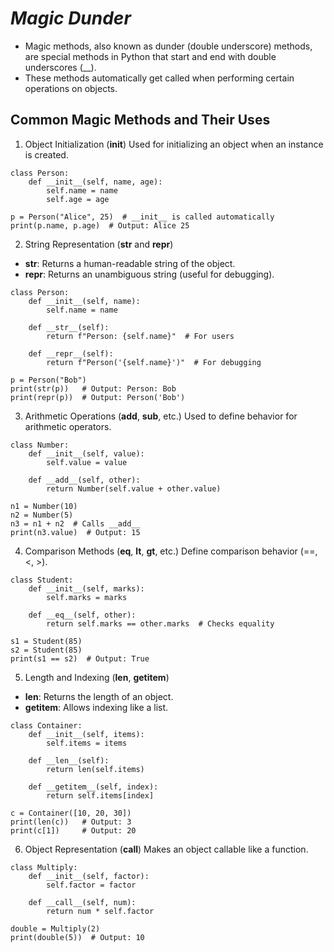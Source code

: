 # *Magic Dunder*
- Magic methods, also known as dunder (double underscore) methods, are special methods in Python that start and end with double underscores (__).
- These methods automatically get called when performing certain operations on objects.

## Common Magic Methods and Their Uses
1. Object Initialization (__init__)
Used for initializing an object when an instance is created.
```
class Person:
    def __init__(self, name, age):
        self.name = name
        self.age = age

p = Person("Alice", 25)  # __init__ is called automatically
print(p.name, p.age)  # Output: Alice 25
```

2. String Representation (__str__ and __repr__)
- __str__: Returns a human-readable string of the object.
- __repr__: Returns an unambiguous string (useful for debugging).
```
class Person:
    def __init__(self, name):
        self.name = name

    def __str__(self):
        return f"Person: {self.name}"  # For users

    def __repr__(self):
        return f"Person('{self.name}')"  # For debugging

p = Person("Bob")
print(str(p))   # Output: Person: Bob
print(repr(p))  # Output: Person('Bob')
```
3. Arithmetic Operations (__add__, __sub__, etc.)
Used to define behavior for arithmetic operators.
```
class Number:
    def __init__(self, value):
        self.value = value

    def __add__(self, other):
        return Number(self.value + other.value)

n1 = Number(10)
n2 = Number(5)
n3 = n1 + n2  # Calls __add__
print(n3.value)  # Output: 15
```
4. Comparison Methods (__eq__, __lt__, __gt__, etc.)
Define comparison behavior (==, <, >).
```
class Student:
    def __init__(self, marks):
        self.marks = marks

    def __eq__(self, other):
        return self.marks == other.marks  # Checks equality

s1 = Student(85)
s2 = Student(85)
print(s1 == s2)  # Output: True
```
5. Length and Indexing (__len__, __getitem__)
- __len__: Returns the length of an object.
- __getitem__: Allows indexing like a list.
```
class Container:
    def __init__(self, items):
        self.items = items

    def __len__(self):
        return len(self.items)

    def __getitem__(self, index):
        return self.items[index]

c = Container([10, 20, 30])
print(len(c))   # Output: 3
print(c[1])     # Output: 20
```
6. Object Representation (__call__)
Makes an object callable like a function.
```
class Multiply:
    def __init__(self, factor):
        self.factor = factor

    def __call__(self, num):
        return num * self.factor

double = Multiply(2)
print(double(5))  # Output: 10
```
